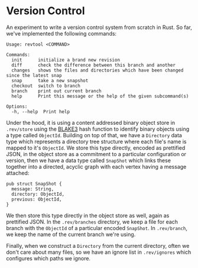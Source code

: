 # Version Control

An experiment to write a version control system from scratch in Rust. So far,
we've implemented the following commands:

```
Usage: revtool <COMMAND>

Commands:
  init      initialize a brand new revision
  diff      check the difference between this branch and another
  changes   shows the files and directories which have been changed since the latest snap
  snap      take a new snapshot
  checkout  switch to branch
  branch    print out current branch
  help      Print this message or the help of the given subcommand(s)

Options:
  -h, --help  Print help
```

Under the hood, it is using a content addressed binary object store in
`.rev/store` using the [BLAKE3](https://github.com/BLAKE3-team/BLAKE3) hash
function to identify binary objects using a type called `ObjectId`. Building on
top of that, we have a `Directory` data type which represents a directory tree
structure where each file's name is mapped to it's `ObjectId`. We store this
type directly, encoded as prettified JSON, in the object store as a commitment
to a particular configuration or version, then we have a data type called
`SnapShot` which links these together into a directed, acyclic graph with each
vertex having a message attached:

```
pub struct SnapShot {
  message: String,
  directory: ObjectId,
  previous: ObjectId,
}
```

We then store this type directly in the object store as well, again as
prettified JSON. In the `.rev/branches` directory, we keep a file for each
branch with the `ObjectId` of a particular encoded `SnapShot`. In
`.rev/branch`, we keep the name of the current branch we're using.

Finally, when we construct a `Directory` from the current directory, often we
don't care about many files, so we have an ignore list in `.rev/ignores` which
configures which paths we ignore.
